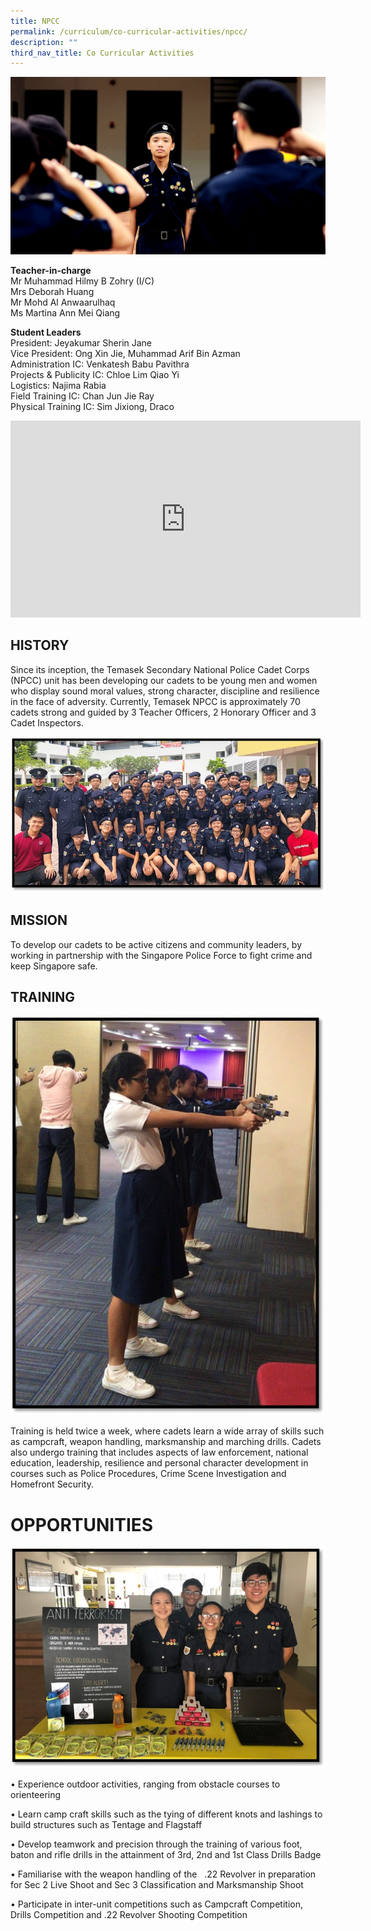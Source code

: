 ```yaml
---
title: NPCC
permalink: /curriculum/co-curricular-activities/npcc/
description: ""
third_nav_title: Co Curricular Activities
---
```

![banner-npcc.jpg](/images/banner-npcc.jpg)

**Teacher-in-charge**  
Mr Muhammad Hilmy B Zohry (I/C)  
Mrs Deborah Huang  
Mr Mohd Al Anwaarulhaq  
Ms Martina Ann Mei Qiang  
  
**Student Leaders**  
President: Jeyakumar Sherin Jane  
Vice President: Ong Xin Jie, Muhammad Arif Bin Azman  
Administration IC: Venkatesh Babu Pavithra  
Projects & Publicity IC: Chloe Lim Qiao Yi  
Logistics: Najima Rabia  
Field Training IC: Chan Jun Jie Ray  
Physical Training IC: Sim Jixiong, Draco

<iframe width="560" height="315" src="https://www.youtube.com/embed/QEGvXtdqnsI" title="YouTube video player" frameborder="0" allow="accelerometer; autoplay; clipboard-write; encrypted-media; gyroscope; picture-in-picture" allowfullscreen></iframe>

## HISTORY


Since its inception, the Temasek Secondary National Police Cadet Corps (NPCC) unit has been developing our cadets to be young men and women who display sound moral values, strong character, discipline and resilience in the face of adversity. Currently, Temasek NPCC is approximately 70 cadets strong and guided by 3 Teacher Officers, 2 Honorary Officer and 3 Cadet Inspectors.

  

![npcc1.jpg](/images/npcc1.jpg)

## MISSION


To develop our cadets to be active citizens and community leaders, by working in partnership with the Singapore Police Force to fight crime and keep Singapore safe.

## TRAINING


![shooting.jpg](/images/shooting.jpg)

  

Training is held twice a week, where cadets learn a wide array of skills such as campcraft, weapon handling, marksmanship and marching drills. Cadets also undergo training that includes aspects of law enforcement, national education, leadership, resilience and personal character development in courses such as Police Procedures, Crime Scene Investigation and Homefront Security.

  

# OPPORTUNITIES


![npcc3.jpg](/images/npcc3.jpg)

  

• Experience outdoor activities, ranging from obstacle courses to orienteering

• Learn camp craft skills such as the tying of different knots and lashings to build structures such as Tentage and Flagstaff

• Develop teamwork and precision through the training of various foot, baton and rifle drills in the attainment of 3rd, 2nd and 1st Class Drills Badge 

• Familiarise with the weapon handling of the   .22 Revolver in preparation for Sec 2 Live Shoot and Sec 3 Classification and Marksmanship Shoot

• Participate in inter-unit competitions such as Campcraft Competition, Drills Competition and .22 Revolver Shooting Competition